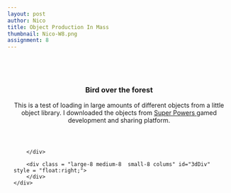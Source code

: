 ```yaml
---
layout: post
author: Nico
title: Object Production In Mass
thumbnail: Nico-W8.png
assignment: 8
---
```


<!--<script src= "https://cdnjs.cloudflare.com/ajax/libs/three.js/87/three.js"></script> -->
<script src="../code/nazel/nazel-snips/dat.gui.min.js"></script>
<script src="../code/nazel/nazel-snips/stats.min.js"></script>
<script src="https://cdnjs.cloudflare.com/ajax/libs/three.js/87/three.js"></script>
<script src="../code/nazel/nazel-snips/loaders/MTLLoader.js"></script>
<script src="../code/nazel/nazel-snips/loaders/OBJLoader.js"></script>
<script src="../code/nazel/nazel-snips/loaders/DDSLoader.js"></script>
<script src="../code/nazel/nazel-snips/loaders/FBXLoader.js"></script>
<script src="../code/nazel/nazel-snips/inflate.min.js"></script>
<!--<script src="../code/nazel/nazel-snips/OrbitControls.js"></script>-->
<div class="grid-container" >
      <div class="row" style = "padding: 1em;">
        <div class = "large-4 medium-4 small-4 colums">
        </div>
        <div class = "large-4 medium-4 small-4 colums">
        </div>
        <div class = "large-4 medium-4 small-4 colums">
        </div>
      </div>
      <div class="row" style = "padding: 1em;">
        <div align="CENTER">
          <h3> Bird over the forest </h3>
          <p> This is a test of loading in large amounts of different objects from a little object library. I downloaded the objects from <a href = "http://superpowers-html5.com/index.en.html"> Super Powers </a> gamed development and sharing platform. </p>
        </div>
    </div>
    <div class="row" style = "padding: 1em;">
        <div class = "large-4 medium-4 small-4 colums" id = "my-gui-div">

        </div>

        <div class = "large-8 medium-8  small-8 colums" id="3dDiv" style = "float:right;">
        </div>
    </div>
</div><!-- end grid container-->
<script deferred type="module" src="../code/nazel/nazel-9/nazel-9.js">
